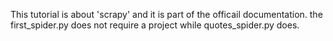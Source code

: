 This tutorial is about 'scrapy' and it is part of the officail documentation.
the first_spider.py does not require a project while quotes_spider.py does.
